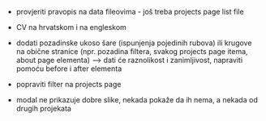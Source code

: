 -   provjeriti pravopis na data fileovima - još treba projects page list file

-   CV na hrvatskom i na engleskom

-   dodati pozadinske ukoso šare (ispunjenja pojedinih rubova) ili krugove na obične stranice (npr. pozadina filtera, svakog projects page itema, about page elementa) --> dati će raznolikost i zanimljivost, napraviti pomoću before i after elementa

-   popraviti filter na projects page

-   modal ne prikazuje dobre slike, nekada pokaže da ih nema, a nekada od drugih projekata
